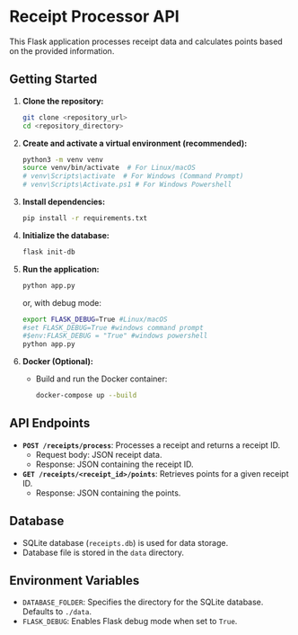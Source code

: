 # Receipt Processor API

This Flask application processes receipt data and calculates points based on the provided information.

## Getting Started

1.  **Clone the repository:**
    ```bash
    git clone <repository_url>
    cd <repository_directory>
    ```

2.  **Create and activate a virtual environment (recommended):**
    ```bash
    python3 -m venv venv
    source venv/bin/activate  # For Linux/macOS
    # venv\Scripts\activate  # For Windows (Command Prompt)
    # venv\Scripts\Activate.ps1 # For Windows Powershell
    ```

3.  **Install dependencies:**
    ```bash
    pip install -r requirements.txt
    ```

4.  **Initialize the database:**
    ```bash
    flask init-db
    ```

5.  **Run the application:**
    ```bash
    python app.py
    ```
    or, with debug mode:
    ```bash
    export FLASK_DEBUG=True #Linux/macOS
    #set FLASK_DEBUG=True #windows command prompt
    #$env:FLASK_DEBUG = "True" #windows powershell
    python app.py
    ```

6.  **Docker (Optional):**

    -   Build and run the Docker container:
        ```bash
        docker-compose up --build
        ```

## API Endpoints

* **`POST /receipts/process`**: Processes a receipt and returns a receipt ID.
    * Request body: JSON receipt data.
    * Response: JSON containing the receipt ID.
* **`GET /receipts/<receipt_id>/points`**: Retrieves points for a given receipt ID.
    * Response: JSON containing the points.

## Database

* SQLite database (`receipts.db`) is used for data storage.
* Database file is stored in the `data` directory.

## Environment Variables

* `DATABASE_FOLDER`: Specifies the directory for the SQLite database. Defaults to `./data`.
* `FLASK_DEBUG`: Enables Flask debug mode when set to `True`.
